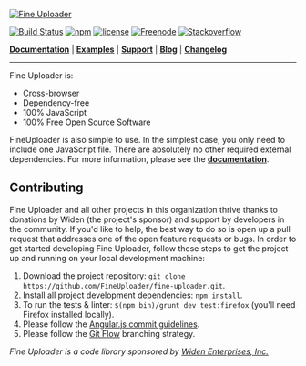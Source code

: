 [![Fine Uploader](http://fineuploader.com/img/FineUploader_logo.png)](http://fineuploader.com/)

[![Build Status](https://travis-ci.org/FineUploader/fine-uploader.svg?branch=master)](https://travis-ci.org/FineUploader/fine-uploader)
[![npm](https://img.shields.io/npm/v/fine-uploader.svg)](https://www.npmjs.com/package/fine-uploader)
[![license](https://img.shields.io/badge/license-MIT-brightgreen.svg)](LICENSE)
[![Freenode](https://img.shields.io/badge/chat-on%20freenode-brightgreen.svg)](irc://chat.freenode.net/#fineuploader)
[![Stackoverflow](https://img.shields.io/stackexchange/stackoverflow/t/fine-uploader.svg)](http://stackoverflow.com/questions/tagged/fine-uploader)

[**Documentation**](http://docs.fineuploader.com) |
[**Examples**](http://fineuploader.com/demos) |
[**Support**](http://fineuploader.com/support.html) |
[**Blog**](http://blog.fineuploader.com/) |
[**Changelog**](http://blog.fineuploader.com/category/changelog/)

---

Fine Uploader is:

- Cross-browser
- Dependency-free
- 100% JavaScript
- 100% Free Open Source Software

FineUploader is also simple to use. In the simplest case, you only need to include one JavaScript file.
There are absolutely no other required external dependencies. For more information, please see the [**documentation**](http://docs.fineuploader.com).


## Contributing

Fine Uploader and all other projects in this organization thrive thanks to donations by Widen (the project's sponsor)
and support by developers in the community. If you'd like to help, the best way to do so is open up a pull request
that addresses one of the open feature requests or bugs. In order to get started developing Fine Uploader, follow these
steps to get the project up and running on your local development machine:

1. Download the project repository: `git clone https://github.com/FineUploader/fine-uploader.git`.
2. Install all project development dependencies: `npm install`.
3. To run the tests & linter: `$(npm bin)/grunt dev test:firefox` (you'll need Firefox installed locally).
4. Please follow the [Angular.js commit guidelines][angular-commit].
5. Please follow the [Git Flow][git-flow] branching strategy.


*Fine Uploader is a code library sponsored by [Widen Enterprises, Inc.](http://www.widen.com/)*

[angular-commit]: https://github.com/angular/angular.js/blob/master/CONTRIBUTING.md#commit
[git-flow]: http://nvie.com/posts/a-successful-git-branching-model/